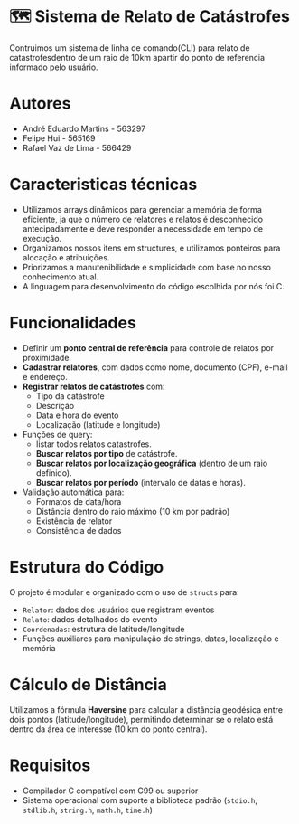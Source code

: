 
# 🗺️ Sistema de Relato de Catástrofes
Contruimos um  sistema de linha de comando(CLI) para relato de catastrofesdentro de um raio de 10km apartir do ponto de referencia informado pelo usuário.

# Autores
- André Eduardo Martins  - 563297
- Felipe Hui             - 565169
- Rafael Vaz de Lima     - 566429 

# Caracteristicas técnicas
- Utilizamos arrays dinâmicos para gerenciar a memória de forma eficiente, ja que o número de relatores e relatos é desconhecido antecipadamente e deve responder a necessidade em tempo de execução.
- Organizamos nossos itens em structures, e utilizamos ponteiros para alocação e atribuições.
- Priorizamos a manutenibilidade e simplicidade com base no nosso conhecimento atual.
- A linguagem para desenvolvimento do código escolhida por nós foi C.

# Funcionalidades

- Definir um **ponto central de referência** para controle de relatos por proximidade.
- **Cadastrar relatores**, com dados como nome, documento (CPF), e-mail e endereço.
- **Registrar relatos de catástrofes** com:
  - Tipo da catástrofe
  - Descrição
  - Data e hora do evento
  - Localização (latitude e longitude)
- Funções de query:
  - listar todos relatos catastrofes.
  - **Buscar relatos por tipo** de catástrofe.
  - **Buscar relatos por localização geográfica** (dentro de um raio definido).
  - **Buscar relatos por período** (intervalo de datas e horas).
- Validação automática para:
  - Formatos de data/hora
  - Distância dentro do raio máximo (10 km por padrão)
  - Existência de relator
  - Consistência de dados

#  Estrutura do Código

O projeto é modular e organizado com o uso de `structs` para:

- `Relator`: dados dos usuários que registram eventos
- `Relato`: dados detalhados do evento
- `Coordenadas`: estrutura de latitude/longitude
- Funções auxiliares para manipulação de strings, datas, localização e memória

#  Cálculo de Distância

Utilizamos a fórmula **Haversine** para calcular a distância geodésica entre dois pontos (latitude/longitude), permitindo determinar se o relato está dentro da área de interesse (10 km do ponto central).

#  Requisitos

- Compilador C compatível com C99 ou superior
- Sistema operacional com suporte a biblioteca padrão (`stdio.h`, `stdlib.h`, `string.h`, `math.h`, `time.h`)


